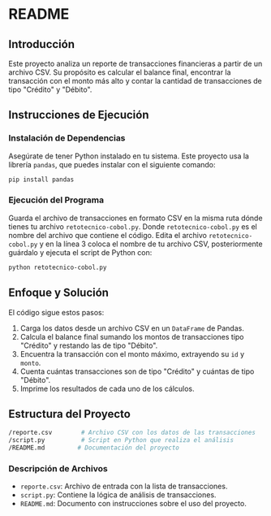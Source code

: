 # README

## Introducción
Este proyecto analiza un reporte de transacciones financieras a partir de un archivo CSV. Su propósito es calcular el balance final, encontrar la transacción con el monto más alto y contar la cantidad de transacciones de tipo "Crédito" y "Débito".

## Instrucciones de Ejecución
### Instalación de Dependencias
Asegúrate de tener Python instalado en tu sistema. Este proyecto usa la librería `pandas`, que puedes instalar con el siguiente comando:
```sh
pip install pandas
```

### Ejecución del Programa
Guarda el archivo de transacciones en formato CSV en la misma ruta dónde tienes tu archivo `retotecnico-cobol.py`.
Donde `retotecnico-cobol.py` es el nombre del archivo que contiene el código.
Edita el archivo `retotecnico-cobol.py` y en la línea 3 coloca el nombre de tu archivo CSV, posteriormente guárdalo y ejecuta el script de Python con:
```sh
python retotecnico-cobol.py
```

## Enfoque y Solución
El código sigue estos pasos:

1. Carga los datos desde un archivo CSV en un `DataFrame` de Pandas.
2. Calcula el balance final sumando los montos de transacciones tipo "Crédito" y restando las de tipo "Débito".
3. Encuentra la transacción con el monto máximo, extrayendo su `id` y `monto`.
4. Cuenta cuántas transacciones son de tipo "Crédito" y cuántas de tipo "Débito".
5. Imprime los resultados de cada uno de los cálculos.

## Estructura del Proyecto
```sh
/reporte.csv        # Archivo CSV con los datos de las transacciones
/script.py          # Script en Python que realiza el análisis
/README.md         # Documentación del proyecto
```
### Descripción de Archivos

- `reporte.csv`: Archivo de entrada con la lista de transacciones.
- `script.py`: Contiene la lógica de análisis de transacciones.
- `README.md`: Documento con instrucciones sobre el uso del proyecto.

